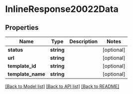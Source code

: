 # InlineResponse20022Data

## Properties
Name | Type | Description | Notes
------------ | ------------- | ------------- | -------------
**status** | **string** |  | [optional] 
**url** | **string** |  | [optional] 
**template_id** | **string** |  | [optional] 
**template_name** | **string** |  | [optional] 

[[Back to Model list]](../../README.md#documentation-for-models) [[Back to API list]](../../README.md#documentation-for-api-endpoints) [[Back to README]](../../README.md)

